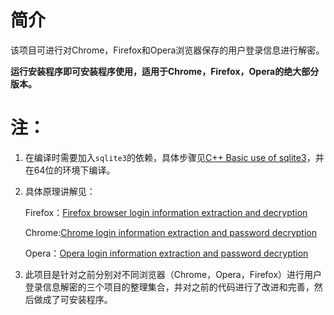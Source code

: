 # 简介
该项目可进行对Chrome，Firefox和Opera浏览器保存的用户登录信息进行解密。

**运行安装程序即可安装程序使用，适用于Chrome，Firefox，Opera的绝大部分版本。**

# 注：

1. 在编译时需要加入`sqlite3`的依赖，具体步骤见[C++ Basic use of sqlite3](https://www.shangzg.top/c++/C++-Basic-use-of-sqlite3.html)，并在64位的环境下编译。

2. 具体原理讲解见：

   Firefox：[Firefox browser login information extraction and decryption](https://www.shangzg.top/c++/technology/Firefox-browser-login-information-extraction-and-decryption.html)

   Chrome:[Chrome login information extraction and password decryption](https://www.shangzg.top/c++/technology/Chrome-login-information-extraction-and-password-decryption.html)

   Opera：[Opera login information extraction and password decryption](https://www.shangzg.top/c++/technology/Opera-login-information-extraction-and-password-decryption.html)

3. 此项目是针对之前分别对不同浏览器（Chrome，Opera，Firefox）进行用户登录信息解密的三个项目的整理集合，并对之前的代码进行了改进和完善，然后做成了可安装程序。